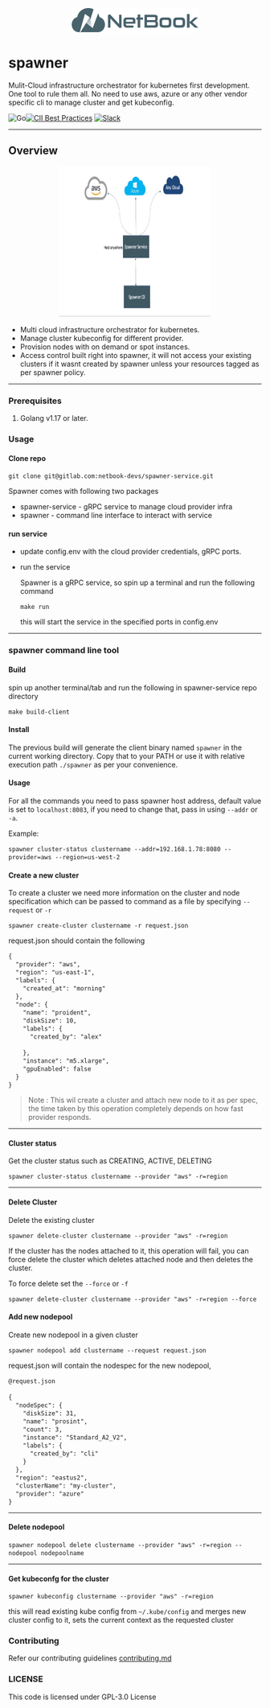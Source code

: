 <p align="center" width="100%">
    <img width="50%" height="50" src="images/netbook.png">
</p>


# spawner


Mulit-Cloud infrastructure orchestrator for kubernetes first development. One tool to rule them all. No need to use aws, azure or any other vendor specific cli to manage cluster and get kubeconfig.


![Go](https://img.shields.io/badge/Language-Go-Blue)[![CII Best Practices](https://bestpractices.coreinfrastructure.org/projects/5978/badge)](https://bestpractices.coreinfrastructure.org/projects/5978)
[![Slack](https://img.shields.io/badge/Join%20Our%20Community-Slack-blue)](https://join.slack.com/t/netbookml/shared_invite/zt-181u18zpv-nImWXM8YPmIkcsBoCcFNJA)

---
## Overview

<p align="center" width="100%" >
    <img width="60%" height="300" src="images/spawner_flow.png">
</p>

- Multi cloud infrastructure orchestrator for kubernetes.
- Manage cluster kubeconfig for different provider.
- Provision nodes with on demand or spot instances.
- Access control built right into spawner, it will not access your existing clusters if it wasnt created by spawner unless your resources tagged as per  spawner policy.

---
### Prerequisites
1. Golang v1.17 or later.


### Usage 

#### Clone repo
 
```
git clone git@gitlab.com:netbook-devs/spawner-service.git
```

Spawner comes with following two packages

* spawner-service - gRPC service to manage cloud provider infra
* spawner  - command line interface to interact with service

#### run service
  
- update config.env with the cloud provider credentials, gRPC ports.

- run the service
  
  Spawner is a gRPC service, so spin up a terminal and run the following command
  ```
  make run
  ```

  this will start the service in the specified ports in config.env

---


### spawner command line tool

#### Build

spin up another terminal/tab and run the following in spawner-service repo directory

```
make build-client
```

#### Install

The previous build will generate the client binary named `spawner` in the current working directory. Copy that to your PATH or use it with relative execution path `./spawner` as per your convenience.

#### Usage

For all the commands you need to pass spawner host address, default value is set to `localhost:8083`, if you need to change that, pass in using `--addr` or `-a`.

Example:

```
spawner cluster-status clustername --addr=192.168.1.78:8080 --provider=aws --region=us-west-2
```

#### Create a new cluster

To create a cluster we need more information on the cluster and node specification which can be passed to command as a file by specifying `--request` or `-r`

```
spawner create-cluster clustername -r request.json
```

request.json should contain the following

```
{
  "provider": "aws",
  "region": "us-east-1",
  "labels": {
    "created_at": "morning"
  },
  "node": {
    "name": "proident",
    "diskSize": 10,
    "labels": {
      "created_by": "alex"
     
    },
    "instance": "m5.xlarge",
    "gpuEnabled": false
  }
}

```

> Note : This wil create a cluster and attach new node to it as per spec, the time taken by this operation completely depends on how fast provider responds.

---

#### Cluster status

Get the cluster status such as CREATING, ACTIVE, DELETING

```
spawner cluster-status clustername --provider "aws" -r=region
```
----

#### Delete Cluster 

Delete the existing cluster
```
spawner delete-cluster clustername --provider "aws" -r=region
```

If the cluster has the nodes attached to it, this operation will fail, you can force delete the cluster which deletes attached node and then deletes the cluster.

To force delete set the `--force` or `-f`

```
spawner delete-cluster clustername --provider "aws" -r=region --force
```

#### Add new nodepool
Create new nodepool in a given cluster

```
spawner nodepool add clustername --request request.json
```

request.json will contain the nodespec for the new nodepool,

```
@request.json

{
  "nodeSpec": {
    "diskSize": 31,
    "name": "prosint",
    "count": 3,
    "instance": "Standard_A2_V2",
    "labels": {
      "created_by": "cli"
    }
  },
  "region": "eastus2",
  "clusterName": "my-cluster",
  "provider": "azure"
}
```
---

#### Delete nodepool

```
spawner nodepool delete clustername --provider "aws" -r=region --nodepool nodepoolname
```

---

#### Get kubeconfg for the cluster
```
spawner kubeconfig clustername --provider "aws" -r=region
```

this will read existing kube config from `~/.kube/config` and merges new cluster config to it, sets the current context as the requested cluster


### Contributing
Refer our contributing guidelines [contributing.md](./CONTRIBUTING.md)

### LICENSE
This code is licensed under  GPL-3.0 License

